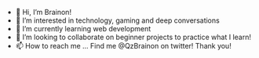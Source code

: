 - 👋 Hi, I’m Brainon!
- 👀 I’m interested in technology, gaming and deep conversations  
- 🌱 I’m currently learning web development 
- 💞️ I’m looking to collaborate on beginner projects to practice what I learn!
- 📫 How to reach me ... Find me @QzBrainon on twitter! Thank you!

<!---
QZBrainon/QZBrainon is a ✨ special ✨ repository because its `README.md` (this file) appears on your GitHub profile.
You can click the Preview link to take a look at your changes.
--->
